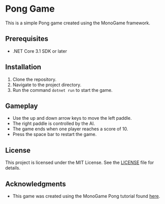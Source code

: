 # Pong Game

This is a simple Pong game created using the MonoGame framework.

## Prerequisites

- .NET Core 3.1 SDK or later

## Installation

1. Clone the repository.
2. Navigate to the project directory.
3. Run the command `dotnet run` to start the game.

## Gameplay

- Use the up and down arrow keys to move the left paddle.
- The right paddle is controlled by the AI.
- The game ends when one player reaches a score of 10.
- Press the space bar to restart the game.

## License

This project is licensed under the MIT License. See the [LICENSE](LICENSE) file for details.

## Acknowledgments

- This game was created using the MonoGame Pong tutorial found [here](http://rbwhitaker.wikidot.com/monogame-pong-tutorial).
